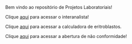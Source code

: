 Bem vindo ao repositório de Projetos Laboratoriais!

Clique <a href="https://bhcastro.github.io/Projetos/Lab/interanalista/index/hemato.html">aqui</a> para acessar o interanalista!

Clique <a href="https://bhcastro.github.io/Projetos/Lab/calculadoras/index/calculadoras.html">aqui</a> para acessar a calculadora de eritroblastos.

Clique <a href="https://bhcastro.github.io/Projetos/Lab/gestão/qualidade_continua/index/nao_conformidade.html">aqui</a> para acessar a abertura de não conformidade!